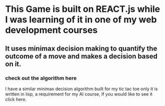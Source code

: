 # This Game is built on REACT.js while I was learning of it in one of my web development courses
## It uses minimax decision making to quantify the outcome of a move and makes a decision based on it.
### check out the algorithm here
I have a similar minimax decision algorithm built for my tic tac toe only it is written in lisp, a requirement for my AI course, If you would like to see it click here.
